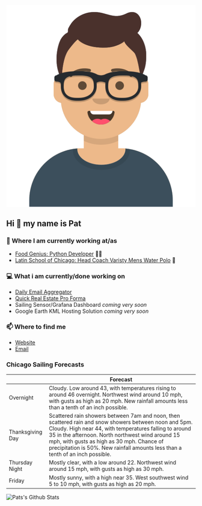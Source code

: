 [![Social banner for p-j-falconer](https://raw.githubusercontent.com/P-J-FALCONER/P-J-FALCONER/master/assets/avataaars.svg)](https://patfalconer.com/)
## Hi :wave: my name is Pat

### 💼 Where I am currently working at/as
- [Food Genius: Python Developer](https://getfoodgenius.com/) 🍔🐍
- [Latin School of Chicago: Head Coach Varisty Mens Water Polo](https://www.latinschool.org/) 🤽


### 💻 What i am currently/done working on
 - [Daily Email Aggregator](https://github.com/P-J-FALCONER/dott_daily_mail)
 - [Quick Real Estate Pro Forma](https://github.com/P-J-FALCONER/henry)
 - Sailing Sensor/Grafana Dashboard *coming very soon*
 - Google Earth KML Hosting Solution *coming very soon*

### 📫 Where to find me
 - [Website](https://patfalconer.com/)
 - [Email](mailto:patrick.j.falconer@gmail.com)


### Chicago Sailing Forecasts
|   | Forecast  |
|---|---|
| Overnight | Cloudy. Low around 43, with temperatures rising to around 46 overnight. Northwest wind around 10 mph, with gusts as high as 20 mph. New rainfall amounts less than a tenth of an inch possible. |
| Thanksgiving Day | Scattered rain showers between 7am and noon, then scattered rain and snow showers between noon and 5pm. Cloudy. High near 44, with temperatures falling to around 35 in the afternoon. North northwest wind around 15 mph, with gusts as high as 30 mph. Chance of precipitation is 50%. New rainfall amounts less than a tenth of an inch possible. |
| Thursday Night | Mostly clear, with a low around 22. Northwest wind around 15 mph, with gusts as high as 30 mph. |
| Friday | Mostly sunny, with a high near 35. West southwest wind 5 to 10 mph, with gusts as high as 20 mph. |

![Pats's Github Stats](https://github-readme-stats.vercel.app/api?username=p-j-falconer&show_icons=true&theme=radical)
